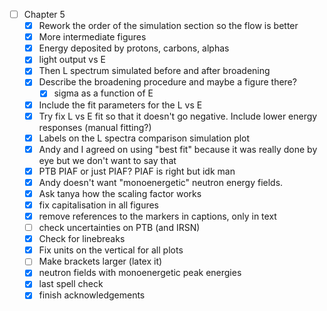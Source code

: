 - [ ] Chapter 5
	- [x] Rework the order of the simulation section so the flow is better
	- [x] More intermediate figures
	- [x] Energy deposited by protons, carbons, alphas
	- [x] light output vs E
	- [x] Then L spectrum simulated before and after broadening
	- [x] Describe the broadening procedure and maybe a figure there?
		- [x] sigma as a function of E
	- [x] Include the fit parameters for the L vs E
	- [x] Try fix L vs E fit so that it doesn't go negative. Include lower energy responses (manual fitting?)
	- [x] Labels on the L spectra comparison simulation plot
	- [x] Andy and I agreed on using "best fit" because it was really done by eye but we don't want to say that
	- [x] PTB PIAF or just PIAF? PIAF is right but idk man
	- [x] Andy doesn't want "monoenergetic" neutron energy fields. 
	- [x] Ask tanya how the scaling factor works
	- [x] fix capitalisation in all figures
	- [x] remove references to the markers in captions, only in text
	- [ ] check uncertainties on PTB (and IRSN)
	- [x] Check for linebreaks
	- [x] Fix units on the vertical for all plots
	- [ ] Make brackets larger (latex it)
	- [x] neutron fields with monoenergetic peak energies
	- [x] last spell check
	- [x] finish acknowledgements